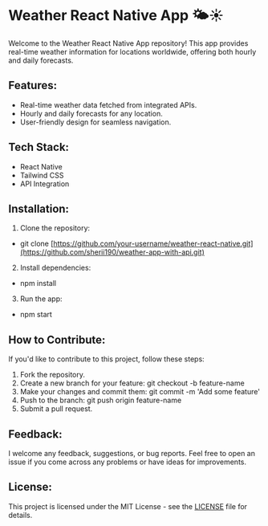 # Weather React Native App 🌤️☀️


Welcome to the Weather React Native App repository! This app provides real-time weather information for locations worldwide, offering both hourly and daily forecasts.

## Features:

- Real-time weather data fetched from integrated APIs.
- Hourly and daily forecasts for any location.
- User-friendly design for seamless navigation.

## Tech Stack:

- React Native
- Tailwind CSS
- API Integration

## Installation:

1. Clone the repository:

 - git clone [https://github.com/your-username/weather-react-native.git](https://github.com/sherii190/weather-app-with-api.git)

2. Install dependencies:

 - npm install

3. Run the app:

 - npm start

## How to Contribute:
If you'd like to contribute to this project, follow these steps:

1. Fork the repository.
2. Create a new branch for your feature: git checkout -b feature-name
3. Make your changes and commit them: git commit -m 'Add some feature'
4. Push to the branch: git push origin feature-name
5. Submit a pull request.

## Feedback:

I welcome any feedback, suggestions, or bug reports. Feel free to open an issue if you come across any problems or have ideas for improvements.

## License:

This project is licensed under the MIT License - see the [LICENSE](MIT-LICENSE.txt) file for details.
